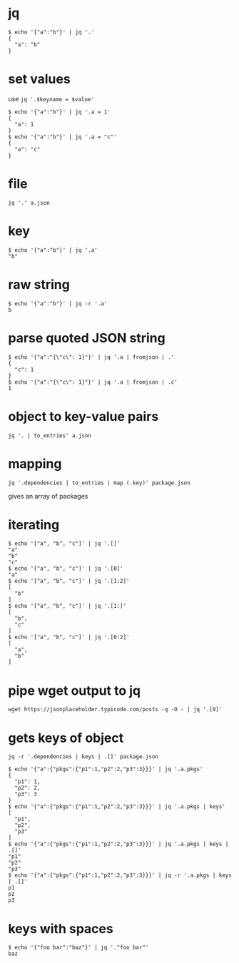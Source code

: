 # jq

```
$ echo '{"a":"b"}' | jq '.'
{
  "a": "b"
}
```

# set values

use `jq '.$keyname = $value'`

```
$ echo '{"a":"b"}' | jq '.a = 1'
{
  "a": 1
}
$ echo '{"a":"b"}' | jq '.a = "c"'
{
  "a": "c"
}
```

# file

`jq '.' a.json`

# key

```
$ echo '{"a":"b"}' | jq '.a'
"b"
```

# raw string

```
$ echo '{"a":"b"}' | jq -r '.a'
b
```

# parse quoted JSON string

```
$ echo '{"a":"{\"c\": 1}"}' | jq '.a | fromjson | .' 
{
  "c": 1
}
$ echo '{"a":"{\"c\": 1}"}' | jq '.a | fromjson | .c' 
1
```

# object to key-value pairs

`jq '. | to_entries' a.json`

# mapping

`jq '.dependencies | to_entries | map (.key)' package.json`

gives an array of packages

# iterating

```
$ echo '["a", "b", "c"]' | jq '.[]'
"a"
"b"
"c"
$ echo '["a", "b", "c"]' | jq '.[0]'
"a"
$ echo '["a", "b", "c"]' | jq '.[1:2]'
[
  "b"
]
$ echo '["a", "b", "c"]' | jq '.[1:]'
[
  "b",
  "c"
]
$ echo '["a", "b", "c"]' | jq '.[0:2]'
[
  "a",
  "b"
]
```

# pipe wget output to jq

`wget https://jsonplaceholder.typicode.com/posts -q -O - | jq '.[0]'`

# gets keys of object

```
jq -r '.dependencies | keys | .[]' package.json
```

```
$ echo '{"a":{"pkgs":{"p1":1,"p2":2,"p3":3}}}' | jq '.a.pkgs'
{
  "p1": 1,
  "p2": 2,
  "p3": 3
}
$ echo '{"a":{"pkgs":{"p1":1,"p2":2,"p3":3}}}' | jq '.a.pkgs | keys'
[
  "p1",
  "p2",
  "p3"
]
$ echo '{"a":{"pkgs":{"p1":1,"p2":2,"p3":3}}}' | jq '.a.pkgs | keys | .[]'
"p1"
"p2"
"p3"
$ echo '{"a":{"pkgs":{"p1":1,"p2":2,"p3":3}}}' | jq -r '.a.pkgs | keys | .[]'
p1
p2
p3
```

# keys with spaces

```
$ echo '{"foo bar":"baz"}' | jq '."foo bar"'
baz
```
